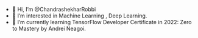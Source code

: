 - 👋 Hi, I’m @ChandrashekharRobbi
- 👀 I’m interested in Machine Learning , Deep Learning.
- 🌱 I’m currently learning TensorFlow Developer Certificate in 2022: Zero to Mastery by Andrei Neagoi.
<!---
ChandrashekharRobbi/ChandrashekharRobbi is a ✨ special ✨ repository because its `README.md` (this file) appears on your GitHub profile.
You can click the Preview link to take a look at your changes.
--->

